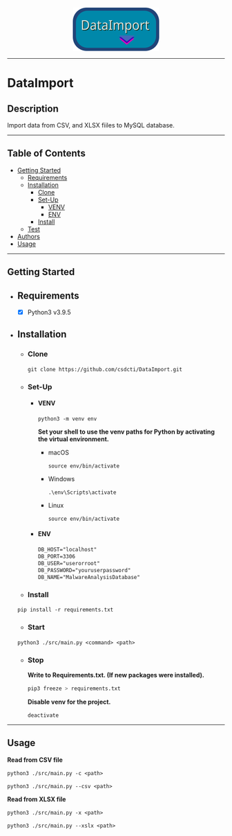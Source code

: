 <p align="center">
	<img src="docs/assets/logo.png" width="200" height="100">
</p>

---

# DataImport

## Description

Import data from CSV, and XLSX fiiles to MySQL database. 

---

## Table of Contents

- [Getting Started](#getting-started)
  - [Requirements](#requirements)
  - [Installation](#installation)
    - [Clone](#clone)
    - [Set-Up](#set-up)
      - [VENV](#venv)
      - [ENV](#env)
    - [Install](#install)
  - [Test](#test)
- [Authors](#authors)
- [Usage](#usage)

---

## Getting Started

- ## Requirements

  - [x] Python3 v3.9.5

- ## Installation

  - ### Clone

    ```shell
    git clone https://github.com/csdcti/DataImport.git
    ```

  - ### Set-Up

    - #### VENV
      ```shell
      python3 -m venv env
      ```

      __Set your shell to use the venv paths for Python by activating the virtual environment.__

      - macOS
        ```shell
        source env/bin/activate
        ```

      - Windows
        ```shell
        .\env\Scripts\activate
        ```

      - Linux
        ```shell
        source env/bin/activate
        ```
    - #### ENV
      ```env
      DB_HOST="localhost"
      DB_PORT=3306
      DB_USER="userorroot"
      DB_PASSWORD="youruserpassword"
      DB_NAME="MalwareAnalysisDatabase"
      ```

  - ### Install
  ```python3
  pip install -r requirements.txt
  ```

  - ### Start
  ```python3
  python3 ./src/main.py <command> <path>
  ```

  - ### Stop
    __Write to Requirements.txt. (If new packages were installed).__
      ```python
      pip3 freeze > requirements.txt
      ```

    __Disable venv for the project.__
    ```shell
    deactivate
    ```
  
---

## Usage
__Read from CSV file__
```python3
python3 ./src/main.py -c <path>
```

```python3
python3 ./src/main.py --csv <path>
```

__Read from XLSX file__
```python3
python3 ./src/main.py -x <path>
```

```python3
python3 ./src/main.py --xslx <path>
```
